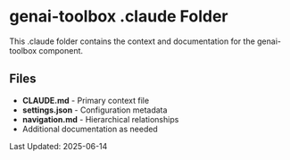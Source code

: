 # genai-toolbox .claude Folder

This .claude folder contains the context and documentation for the genai-toolbox component.

## Files

- **CLAUDE.md** - Primary context file
- **settings.json** - Configuration metadata
- **navigation.md** - Hierarchical relationships
- Additional documentation as needed

Last Updated: 2025-06-14
